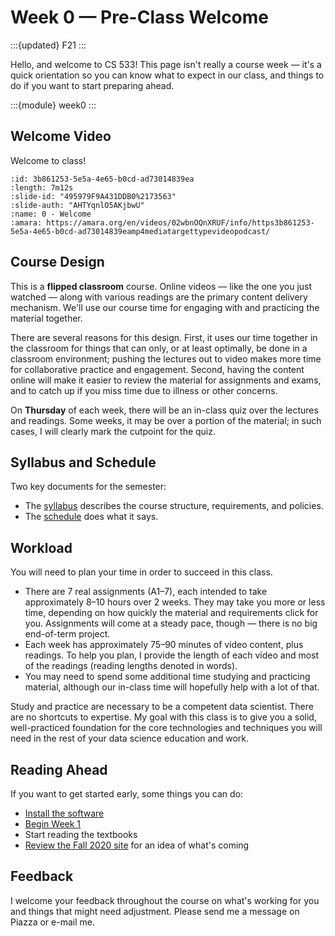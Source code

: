# Week 0 — Pre-Class Welcome

:::{updated} F21
:::

Hello, and welcome to CS 533!  This page isn't really a course week — it's a quick orientation so
you can know what to expect in our class, and things to do if you want to start preparing ahead.

:::{module} week0
:::

## Welcome Video

Welcome to class!

```{video}
:id: 3b861253-5e5a-4e65-b0cd-ad73014839ea
:length: 7m12s
:slide-id: "495979F9A431DDB0%2173563"
:slide-auth: "AHTYqnlO5AKjbwU"
:name: 0 - Welcome
:amara: https://amara.org/en/videos/02wbnOQnXRUF/info/https3b861253-5e5a-4e65-b0cd-ad73014839eamp4mediatargettypevideopodcast/
```

## Course Design

This is a **flipped classroom** course.  Online videos — like the one you just watched — along with
various readings are the primary content delivery mechanism.  We'll use our course time for engaging
with and practicing the material together.

There are several reasons for this design.  First, it uses our time together in the classroom for
things that can only, or at least optimally, be done in a classroom environment; pushing the lectures
out to video makes more time for collaborative practice and engagement.  Second, having the content
online will make it easier to review the material for assignments and exams, and to catch up if you
miss time due to illness or other concerns.

On **Thursday** of each week, there will be an in-class quiz over the lectures and readings.  Some
weeks, it may be over a portion of the material; in such cases, I will clearly mark the cutpoint for
the quiz.

## Syllabus and Schedule

Two key documents for the semester:

- The [syllabus](../../syllabus.md) describes the course structure, requirements, and policies.
- The [schedule](../../schedule.md) does what it says.

## Workload

You will need to plan your time in order to succeed in this class.

- There are 7 real assignments (A1–7), each intended to take approximately 8–10 hours over 2 weeks.
  They may take you more or less time, depending on how quickly the material and requirements click
  for you.  Assignments will come at a steady pace, though — there is no big end-of-term project.
- Each week has approximately 75–90 minutes of video content, plus readings.  To help you plan, I
  provide the length of each video and most of the readings (reading lengths denoted in words).
- You may need to spend some additional time studying and practicing material, although our in-class
  time will hopefully help with a lot of that.

Study and practice are necessary to be a competent data scientist.  There are no shortcuts to
expertise.  My goal with this class is to give you a solid, well-practiced foundation for the core
technologies and techniques you will need in the rest of your data science education and work.

## Reading Ahead

If you want to get started early, some things you can do:

- [Install the software](../../resources/software.md)
- [Begin Week 1](../week1/index.md)
- Start reading the textbooks
- [Review the Fall 2020 site](https://cs533.ekstrandom.net/F20/) for an idea of what's coming

## Feedback

I welcome your feedback throughout the course on what's working for you and things that might need
adjustment.  Please send me a message on Piazza or e-mail me.
